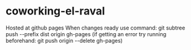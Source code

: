 # coworking-el-raval

Hosted at github pages
When changes ready use command: git subtree push --prefix dist origin gh-pages
(if getting an error try running beforehand: git push origin --delete gh-pages)

